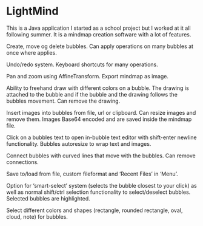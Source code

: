 # LightMind
This is a Java application I started as a school project but I worked at it all following summer. It is a mindmap creation software with a lot of features.

Create, move og delete bubbles. Can apply operations on many bubbles at once where applies.

Undo/redo system. Keyboard shortcuts for many operations.

Pan and zoom using AffineTransform. Export mindmap as image.

Ability to freehand draw with different colors on a bubble. The drawing is attached to the bubble and if the bubble and the drawing follows the bubbles movement. Can remove the drawing.

Insert images into bubbles from file, url or clipboard. Can resize images and remove them. Images Base64 encoded and are saved inside the mindmap file.

Click on a bubbles text to open in-bubble text editor with shift-enter newline functionality. Bubbles autoresize to wrap text and images.

Connect bubbles with curved lines that move with the bubbles. Can remove connections.

Save to/load from file, custom fileformat and ‘Recent Files’ in ‘Menu’.  

Option for ‘smart-select’ system (selects the bubble closest to your click) as well as normal shift/ctrl selection functionality to select/deselect bubbles. Selected bubbles are highlighted.

Select different colors and shapes (rectangle, rounded rectangle, oval, cloud, note) for bubbles.
